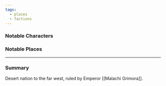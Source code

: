 ```yaml
---
tags:
  - places
  - factions
---
```

### Notable Characters


### Notable Places


___
### Summary
Desert nation to the far west, ruled by Emperor [[Malachi Grimora]].